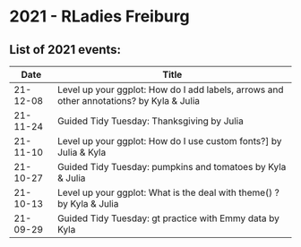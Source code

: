 
# 2021 - RLadies Freiburg

## List of 2021 events:
| Date | Title | 
|------|-------|
| 21-12-08 | Level up your ggplot: How do I add labels, arrows and other annotations? by Kyla & Julia |
| 21-11-24 | Guided Tidy Tuesday: Thanksgiving by Julia |
| 21-11-10 | Level up your ggplot: How do I use custom fonts?] by Julia & Kyla |
| 21-10-27 | Guided Tidy Tuesday: pumpkins and tomatoes by Kyla & Julia |
| 21-10-13 | Level up your ggplot: What is the deal with theme() ? by Kyla & Julia |
| 21-09-29 | Guided Tidy Tuesday: gt practice with Emmy data by Kyla |




